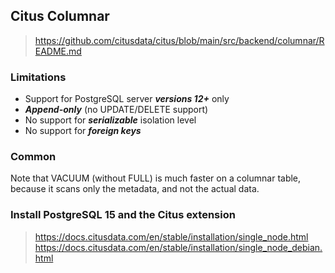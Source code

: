 ## Citus Columnar
> https://github.com/citusdata/citus/blob/main/src/backend/columnar/README.md

### Limitations
- Support for PostgreSQL server ***versions 12+*** only
- ***Append-only*** (no UPDATE/DELETE support)
- No support for ***serializable*** isolation level
- No support for ***foreign keys***

### Common
Note that VACUUM (without FULL) is much faster on a columnar table, because it scans only the metadata, and not the actual data.

### Install PostgreSQL 15 and the Citus extension
> https://docs.citusdata.com/en/stable/installation/single_node.html
> https://docs.citusdata.com/en/stable/installation/single_node_debian.html

